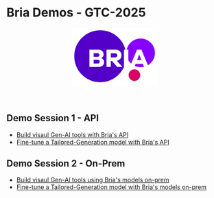 # Bria Demos - GTC-2025
<p align="center">
    <img src="./visuals/bria_logo.png" width="200"/>
</p>
<br>

## Demo Session 1 - API

- [Build visaul Gen-AI tools with Bria's API](gtc_demo_api.ipynb)
- [Fine-tune a Tailored-Generation model with Bria's API](gtc_demo_fine_tune_api.ipynb)


## Demo Session 2 - On-Prem

- [Build visaul Gen-AI tools using Bria's models on-prem](gtc_demo_on_prem.ipynb)
- [Fine-tune a Tailored-Generation model with Bria's models on-prem](gtc_demo_fine_tune_on_prem.ipynb)


<br>

